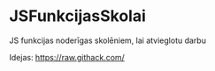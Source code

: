 # JSFunkcijasSkolai
JS funkcijas noderīgas skolēniem, lai atvieglotu darbu

Idejas:
https://raw.githack.com/
